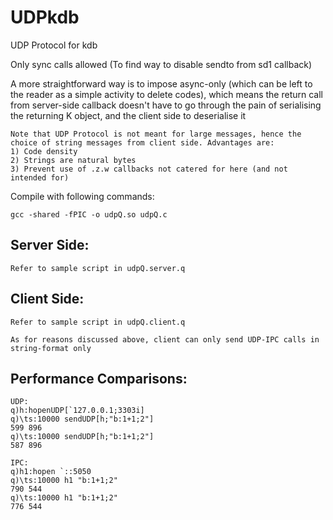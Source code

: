 # UDPkdb
UDP Protocol for kdb

Only sync calls allowed (To find way to disable sendto from sd1 callback)

A more straightforward way is to impose async-only (which can be left to the reader as a simple activity to delete codes), which means the return call from server-side callback doesn't have to go through the pain of serialising the returning K object, and the client side to deserialise it
```
Note that UDP Protocol is not meant for large messages, hence the choice of string messages from client side. Advantages are:
1) Code density
2) Strings are natural bytes
3) Prevent use of .z.w callbacks not catered for here (and not intended for)
```

Compile with following commands:
```
gcc -shared -fPIC -o udpQ.so udpQ.c
```
## Server Side:
```
Refer to sample script in udpQ.server.q
```
## Client Side:
```
Refer to sample script in udpQ.client.q

As for reasons discussed above, client can only send UDP-IPC calls in string-format only
```
## Performance Comparisons:
```
UDP:
q)h:hopenUDP[`127.0.0.1;3303i]
q)\ts:10000 sendUDP[h;"b:1+1;2"]
599 896
q)\ts:10000 sendUDP[h;"b:1+1;2"]
587 896

IPC:
q)h1:hopen `::5050
q)\ts:10000 h1 "b:1+1;2"
790 544
q)\ts:10000 h1 "b:1+1;2"
776 544
```